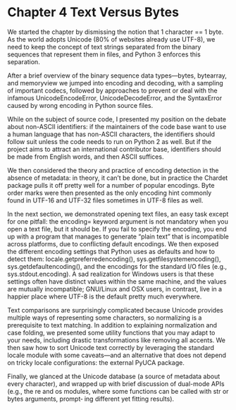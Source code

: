 # Chapter 4 Text Versus Bytes
We started the chapter by dismissing the notion that 1 character == 1 byte. 
As the world adopts Unicode (80% of websites already use UTF-8), we need to
keep the concept of text strings separated from the binary sequences that
represent them in files, and Python 3 enforces this separation.

After a brief overview of the binary sequence data types—bytes, bytearray,
and memoryview we jumped into encoding and decoding, with a sampling of 
important codecs, followed by approaches to prevent or deal with the infamous
UnicodeEncodeError, UnicodeDecodeError, and the SyntaxError caused by wrong
encoding in Python source files.

While on the subject of source code, I presented my position on the debate about
non-ASCII identifiers: if the maintainers of the code base want to use a human
language that has non-ASCII characters, the identifiers should follow suit unless
the code needs to run on Python 2 as well. But if the project aims to attract an
international contributor base, identifiers should be made from English words,
and then ASCII suffices.

We then considered the theory and practice of encoding detection in the absence of
metadata: in theory, it can’t be done, but in practice the Chardet package pulls
it off pretty well for a number of popular encodings. Byte order marks were then
presented as the only encoding hint commonly found in UTF-16 and UTF-32 files
sometimes in UTF-8 files as well.

In the next section, we demonstrated opening text files, an easy task except for one
pitfall: the encoding= keyword argument is not mandatory when you open a text file,
but it should be. If you fail to specify the encoding, you end up with a program that
manages to generate “plain text” that is incompatible across platforms, due to 
conflicting default encodings. We then exposed the different encoding settings that 
Python uses as defaults and how to detect them: locale.getpreferredencoding(), 
sys.getfilesystemencoding(), sys.getdefaultencoding(), and the encodings for the 
standard I/O files (e.g., sys.stdout.encoding). A sad realization for Windows users is
that these settings often have distinct values within the same machine, and the values
are mutually incompatible; GNU/Linux and OSX users, in contrast, live in a happier place
where UTF-8 is the default pretty much everywhere.

Text comparisons are surprisingly complicated because Unicode provides multiple ways of 
representing some characters, so normalizing is a prerequisite to text matching. In 
addition to explaining normalization and case folding, we presented some utility functions
that you may adapt to your needs, including drastic transformations like removing all accents.
We then saw how to sort Unicode text correctly by leveraging the standard locale module
with some caveats—and an alternative that does not depend on tricky locale configurations: 
the external PyUCA package.

Finally, we glanced at the Unicode database (a source of metadata about every character), and
wrapped up with brief discussion of dual-mode APIs (e.g., the re and os modules, where some 
functions can be called with str or bytes arguments, prompt‐ ing different yet fitting results).
